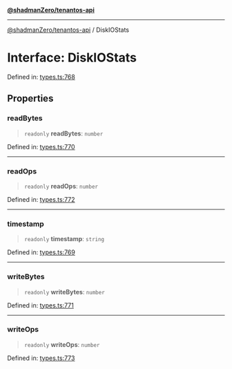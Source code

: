 [**@shadmanZero/tenantos-api**](../README.md)

***

[@shadmanZero/tenantos-api](../globals.md) / DiskIOStats

# Interface: DiskIOStats

Defined in: [types.ts:768](https://github.com/shadmanZero/tenantos-api/blob/a3061c31c45f4aa1cfaa0e889df3cea522a254ad/src/types.ts#L768)

## Properties

### readBytes

> `readonly` **readBytes**: `number`

Defined in: [types.ts:770](https://github.com/shadmanZero/tenantos-api/blob/a3061c31c45f4aa1cfaa0e889df3cea522a254ad/src/types.ts#L770)

***

### readOps

> `readonly` **readOps**: `number`

Defined in: [types.ts:772](https://github.com/shadmanZero/tenantos-api/blob/a3061c31c45f4aa1cfaa0e889df3cea522a254ad/src/types.ts#L772)

***

### timestamp

> `readonly` **timestamp**: `string`

Defined in: [types.ts:769](https://github.com/shadmanZero/tenantos-api/blob/a3061c31c45f4aa1cfaa0e889df3cea522a254ad/src/types.ts#L769)

***

### writeBytes

> `readonly` **writeBytes**: `number`

Defined in: [types.ts:771](https://github.com/shadmanZero/tenantos-api/blob/a3061c31c45f4aa1cfaa0e889df3cea522a254ad/src/types.ts#L771)

***

### writeOps

> `readonly` **writeOps**: `number`

Defined in: [types.ts:773](https://github.com/shadmanZero/tenantos-api/blob/a3061c31c45f4aa1cfaa0e889df3cea522a254ad/src/types.ts#L773)
